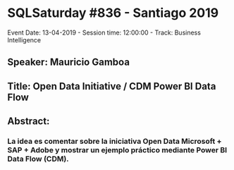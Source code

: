 # SQLSaturday #836 - Santiago 2019
Event Date: 13-04-2019 - Session time: 12:00:00 - Track: Business Intelligence
## Speaker: Mauricio Gamboa
## Title: Open Data Initiative / CDM Power BI Data Flow
## Abstract:
### La idea es comentar sobre la iniciativa Open Data Microsoft + SAP + Adobe y mostrar un ejemplo práctico mediante Power BI Data Flow (CDM).
